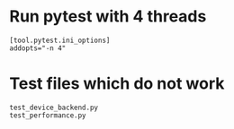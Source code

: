 # Run pytest with 4 threads
```
[tool.pytest.ini_options]
addopts="-n 4"
```

# Test files which do not work
```
test_device_backend.py
test_performance.py
```